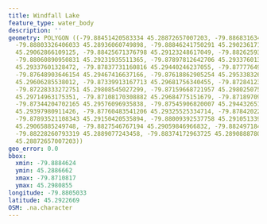 ```yaml
---
title: Windfall Lake
feature_type: water_body
description: ''
geometry: POLYGON ((-79.88451420583334 45.28872657007203, -79.88683163442165 45.28866618518574,
  -79.88803326406033 45.28936060749898, -79.88846241750291 45.29023617134212, -79.88648831166813
  45.29062866109125, -79.88425671376798 45.29123248617049, -79.88262593068671 45.29198725847991,
  -79.88060890950831 45.29231935511365, -79.87897812642706 45.29337601328472, -79.87824856557548
  45.29337601328472, -79.87837731160816 45.29440246237055, -79.87777649678927 45.29476473408273,
  -79.87648903646154 45.29467416637166, -79.87618862905254 45.29533832622699, -79.87477242269303
  45.29606285538012, -79.87339913167713 45.29681756340455, -79.87284123220186 45.29739113478539,
  -79.87228333272751 45.29808545027299, -79.87159668721957 45.29802507535089, -79.87129627980967
  45.29714963175351, -79.87108170308882 45.29684775151679, -79.87189709462946 45.29630436304113,
  -79.87344204702165 45.29576096935838, -79.87545906820007 45.29443265176787, -79.87593113698716
  45.29397980911426, -79.87760483541206 45.29325525334714, -79.87842022695268 45.29280240129184,
  -79.87893521108343 45.29150420535894, -79.88009392537758 45.29105133932165, -79.88095223226183
  45.29065885249748, -79.8827546767194 45.29059846966832, -79.88249718465404 45.28966252759242,
  -79.88228260793319 45.2889077243458, -79.88374172963725 45.28908887804099, -79.88451420583334
  45.28872657007203))
geo_error: 0.0
bbox:
  xmin: -79.8884624
  ymin: 45.2886662
  xmax: -79.8710817
  ymax: 45.2980855
longitude: -79.8805033
latitude: 45.2922669
OSM: .na.character
---
```

